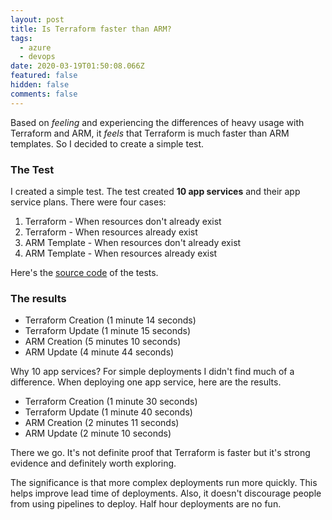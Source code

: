 ```yaml
---
layout: post
title: Is Terraform faster than ARM?
tags:
  - azure
  - devops
date: 2020-03-19T01:50:08.066Z
featured: false
hidden: false
comments: false
---
```

Based on *feeling* and experiencing the differences of heavy usage with Terraform and ARM, it *feels* that Terraform is much faster than ARM templates. So I decided to create a simple test.

<!--more-->

### The Test

I created a simple test. The test created **10 app services** and their app service plans. There were four cases:

1. Terraform - When resources don't already exist
2. Terraform - When resources already exist
3. ARM Template - When resources don't already exist
4. ARM Template - When resources already exist

Here's the [source code](https://github.com/fgauna12/TerraformVsArmSpeedTest) of the tests.

### The results

* Terraform Creation (1 minute 14 seconds)
* Terraform Update (1 minute 15 seconds)
* ARM Creation (5 minutes 10 seconds)
* ARM Update (4 minute 44 seconds)

Why 10 app services? For simple deployments I didn't find much of a difference. When deploying one app service, here are the results.

* Terraform Creation (1 minute 30 seconds)
* Terraform Update (1 minute 40 seconds)
* ARM Creation (2 minutes 11 seconds)
* ARM Update (2 minute 10 seconds)

There we go. It's not definite proof that Terraform is faster but it's strong evidence and definitely worth exploring. 

The significance is that more complex deployments run more quickly. This helps improve lead time of deployments. Also, it doesn't discourage people from using pipelines to deploy. Half hour deployments are no fun.